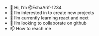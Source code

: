 - 👋 Hi, I’m @EshaArif-1234
- 👀 I’m interested in to create new projects
- 🌱 I’m currently learning react and next
- 💞️ I’m looking to collaborate on github
- 📫 How to reach me 

<!---
EshaArif-1234/EshaArif-1234 is a ✨ special ✨ repository because its `README.md` (this file) appears on your GitHub profile.
You can click the Preview link to take a look at your changes.
--->
